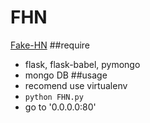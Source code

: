 FHN
===

[Fake-HN](http://fhn.yfaming.me)
##require
- flask, flask-babel, pymongo
- mongo DB
##usage
- recomend use virtualenv
- `python FHN.py`
- go to '0.0.0.0:80'
